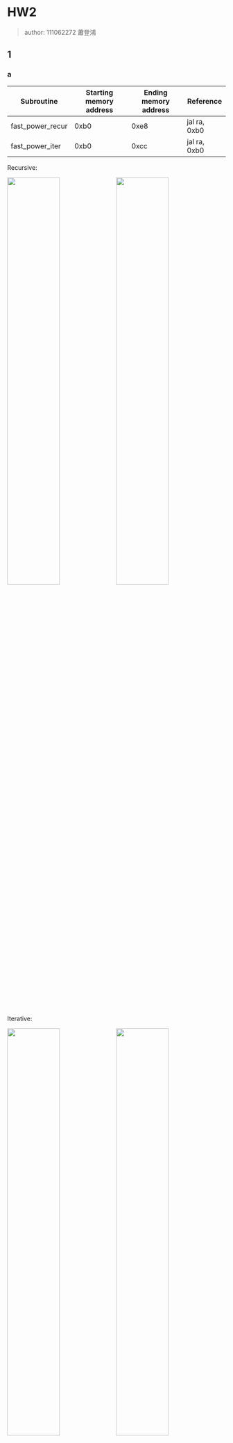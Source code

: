 # HW2

> author: 111062272 蕭登鴻

## 1

### a

| **Subroutine**   | **Starting memory address** | **Ending memory address** | **Reference** |
|------------------|-----------------------------|---------------------------|---------------|
| fast_power_recur | 0xb0                        | 0xe8                      | jal ra, 0xb0  |
| fast_power_iter  | 0xb0                        | 0xcc                      | jal ra, 0xb0  |

Recursive:

<p float="left">
  <img src="./pic/1/a/recur1.png" width="49%" />
  <img src="./pic/1/a/recur2.png" width="49%" />
</p>

Iterative:

<p float="left">
  <img src="./pic/1/a/iter1.png" width="49%" />
  <img src="./pic/1/a/iter2.png" width="49%" />
</p>

### b

| Code memory address | Instruction       | Saved register | Stack offset |
|---------------------|-------------------|----------------|--------------|
| 0xba                | c.sdsp ra, 24(sp) | ra             | 24           |
| 0xbc                | c.sdsp s0, 16(sp) | s0             | 16           |
| 0xbe                | c.sdsp s1, 8(sp)  | s1             | 8            |

![](./pic/1/b/1.png)

### c

| Function         | x.reg | x.val | pow.reg | pow.val | return.reg | return.val |
|------------------|-------|-------|---------|---------|------------|------------|
| fast_power_iter  | a0    | 6     | a1      | 11      | a0         | 362797056  |
| fast_power_recur | a0    | 6     | a1      | 11      | a0         | 362797056  |

Iterative:

![](./pic/1/c/iter1.png)
![](./pic/1/c/iter2.png)

Recursive:

<p float="left">
  <img src="./pic/1/c/recur1.png" width="49%" />
  <img src="./pic/1/c/recur2.png" width="49%" />
  <img src="./pic/1/c/recur3.png" width="98%" />
</p>


### d

CycC of each core is as below:

| Core/Time | t0  | t1      | t2      | t3    | t4      |
| --------- | --- | ------- | ------- | ----- | ------- |
| A         | 1   | 1       | 1       | 1     | 0       |
| B         | 1   | 1       | 1       | 1     | 0       |
| C         | 0   | 1+1+5=7 | 1+1+2=4 | 1+4=5 | 1+1+2=4 |

Sequential mode: 2 + 9 + 6 + 7 + 4 = 28

Pipelining + parallel mode: 1 + 7 + 4 + 5 + 4 = 21

<p>
$$
\text{Speedup } = \frac{T}{T'} = \frac{28}{21} = \frac{4}{3} \lt 2
$$
</p>

Core A, B, C (in order):

![](./pic/1/d/coreA.png)
![](./pic/1/d/coreB.png)
![](./pic/1/d/coreC.png)


## 2
### a

| Instruction ID | Hexadecimal Encoded instruction | Decoded Instruction |
|----------------|---------------------------------|---------------------|
| 5 | 0x0040 8067 | jalr x0, 4(x1) |
| 6 | 0xFF84 3283 | ld x5, -8(x8) |
| 8 | 0x4142 D293 | srai x5, x5, 20 |

ID 5: jump directly to memory x1 + 4, don't save return address

ID 6: load M[x8 - 8] to reg x5

ID 8: shift reg x5 right for (20/4) = 5 hex units

### b
| Instruction ID | Updated register | Updated memory |
|----------------|------------------|----------------|
| 1 | x7 = x5 - x6 = 0x0004 | - |
| 2 | - | M[0x0000 003E FF20 13F0] = 0xFF20 13E0<br>M[0x0000 003E FF20 13F4] = 0x0000 003E |
| 3 | x1 = PC + 4 = 0x0000 0000 0001 00BC | - |
| 6 | x5 = M[0x0000 003E FF20 13F8] = 0x0A0B 0130 0041 0000 | - |
| 7 | x5 = x30 & x5 = 0x0040 0000 | - |
| 8 | x5 >>= 4 = 0x0004 | - |
| 9 | - | - |
| 10 | x28 = x2 = 0x0000 003E FF20 13E0 | - |
| 11 | x7 <-(byte) M[0x0000 003E FF20 13EA] = 0xFFFF FFFF FFFF FF91 | - |
| 12 | - | - |
| 13 | x1 = PC + 4 = 0x0000 0000 0001 00E4 | - |
| 4 | x6 <-(word) M[0x0000 003E FF20 13E4] = 0xFFFF FFFF A800 3F10 | - |
| 5 | - | - |
| 15 | x7 = x6 ^ x7 = 0x57FF C081 | - |
| 16 | x7 >>= 4 = 0x57FF | - |
| 17 | x31 = x6 + 1000 = 0xFFFF FFFF A800 42F8 | - |
| 18 | x31 >>= 4 = 0xFFFF FFFF FFFF A800 | - |
| 19 | - | M[0x0000 003E FF20 13F8] = 0x0041 0004 |
| 20 | - | M[0x0000 003E FF20 13E8] = 0xFFFF A800<br> M[0x0000 003E FF20 13EC] = 0xFFFF FFFF |

### c

Since instruction fetch is needed for executing every instruction, the number of memory access is 19 (equal to the number of instruction executed).

### d

offset = -15 * 4 = -60

using half word address => -30

-30 = 1...10 0010

| imm[12  , 10:5] |  rs2  |  rs1  | funct3 | imm[4:1  , 11] | opcode  |
| :-------------: | :---: | :---: | :----: | :------------: | :-----: |
|     1 11110     | 00111 | 11111 |  100   |     0010 1     | 1100011 |

since x31 = 0xFFFF FFFF FFFF A800, x7 = 0x57FF

=> x31 < x7 => branch

Ans:

|     Code address      | Assembly instruction | Hexadecimal encoded instruction | Taken? |
| :-------------------: | :------------------: | :-----------------------------: | :----: |
| 0x0000 0000 0001 0100 |   blt x31, x7, -60   |           0xFC7FC2E3            |  Yes   |

## 3

|             | x28 | x29 | x30  | x31  |
| :---------: | :-: | :-: | :--: | :--: |
| Var. naming |  a  |  b  | imm. | imm. |

```cpp
// bits counter for MemArray[0] ~ MemArray[m - 1]

for (int i = 0, *a = &MemArray[0]; i < m; i++, a++) {
	int total = 0, b = *a;

	// count 1s in b's binary format
	for (int j = 0; j < 32; j++) {
		total += (b >> j) % 2;
	}
	*a = total;
}
```

## 4

```cpp
j = *(&B + *(&A + 4i + 1)) + *(&B + i)
```

### a

```text
num1:
	slli t0, x7, 2
	addi t0, t0, 1
	slli t0, t0, 2
	add t0, t0, x5
	lw t0, 0(t0)
	slli t0, t0, 2
	add t0, t0, x6
	lw t0, 0(t0)
num2:
	slli t1, x7, 2
	add t1, t1, x6
	lw t1, 0(t1)
sum:
	add x11, t0, t1
```

### b

```text
num1:
	slli t0, x7, 2
	addi t0, t0, 1
	slli t0, t0, 3
	add t0, t0, x5
	ld t0, 0(t0)
	slli t0, t0, 3
	add t0, t0, x6
	ld t0, 0(t0)
num2:
	slli t1, x7, 3
	add t1, t1, x6
	ld t1, 0(t1)
sum:
	add x11, t0, t1
```

## 5

ABI is used; a0 is used to store arg & return value of Func

```text
Func:
	addi sp, sp, -16 # save caller's args & return address
	sd ra, 0(sp)
	sd a0, 8(sp)

	bne a0, zero, NOT_ZERO
	addi a0, zero, 0 # set return to 0
	addi sp, sp, 16 # restore stack for caller
	jalr x0, 0(ra) # return

NOT_ZERO:
	andi t0, a0, 1 # check n's parity, save result in t0
	bne t0, zero, IS_ODD

	srai a0, a0, 1 # ready to call Func(n >> 1)
	jal ra, Func
	mv t1, a0 # save return value in t1

	ld ra, 0(sp) # restore stack
	ld a0, 8(sp)
	addi sp, sp, 16

	add a0, a0, t1 # set return value to n + t1
	jalr zero, 0(ra) # return

IS_ODD:
	srai a0, a0, 1 # ready to call Func(n >> 1)
	jal ra, Func
	mv t1, a0 # save return value in t1

	ld ra, 0(sp) # restore stack
	ld a0, 8(sp)
	addi sp, sp, 16

	add a0, t1, 0 # set return value to t1
	jalr zero, 0(ra) # return
```